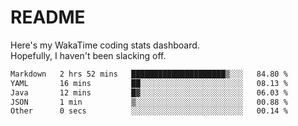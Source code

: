# README

Here's my WakaTime coding stats dashboard.  
Hopefully, I haven't been slacking off.

<!--START_SECTION:waka-->

```txt
Markdown   2 hrs 52 mins   █████████████████████▒░░░   84.80 %
YAML       16 mins         ██░░░░░░░░░░░░░░░░░░░░░░░   08.13 %
Java       12 mins         █▓░░░░░░░░░░░░░░░░░░░░░░░   06.03 %
JSON       1 min           ▒░░░░░░░░░░░░░░░░░░░░░░░░   00.88 %
Other      0 secs          ░░░░░░░░░░░░░░░░░░░░░░░░░   00.14 %
```

<!--END_SECTION:waka-->